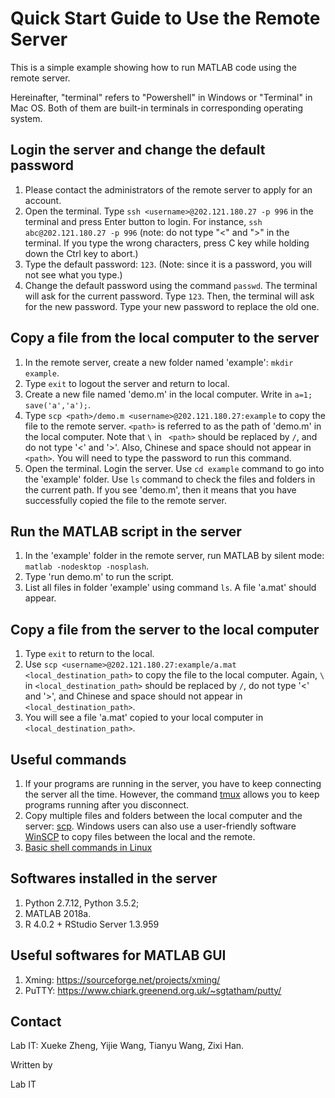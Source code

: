 
# Quick Start Guide to Use the Remote Server
This is a simple example  showing how to run MATLAB code using the remote server. 

Hereinafter, "terminal" refers to "Powershell" in Windows or "Terminal" in Mac OS. Both of them are built-in terminals in corresponding operating system.

## Login the server and change the default password
1. Please contact the administrators of the remote server to apply for an account.
2. Open the terminal. Type `ssh <username>@202.121.180.27 -p 996` in the terminal and press Enter button to login.  For instance, `ssh abc@202.121.180.27 -p 996` (note: do not type "<" and ">" in the terminal. If you type the wrong characters, press C key while holding down the Ctrl key to abort.)
3. Type the default password: `123`. (Note: since it is a password, you will not see what you type.) 
4. Change the default password using the command `passwd`. The terminal will ask for the current password. Type `123`. Then, the terminal will ask for the new password. Type your new password to replace the old one.

## Copy a file from the local computer to the server
1. In the remote server, create a new folder named 'example': `mkdir example`. 
2. Type `exit` to logout the server and return to local. 
3. Create a new file named 'demo.m' in the local computer. Write in `a=1; save('a','a');`.
4. Type `scp <path>/demo.m <username>@202.121.180.27:example` to copy the file to the remote server. `<path>` is referred to as the path of 'demo.m' in the local computer. Note that `\` in ` <path>` should be replaced by `/`, and do not type '<' and '>'. Also, Chinese and space should not appear in `<path>`. You will need to type the password to run this command. 
5. Open the terminal. Login the server. Use `cd example` command to go into the 'example' folder. Use `ls` command to check the files and folders in the current path. If you see 'demo.m', then it means that you have successfully copied the file to the remote server.

## Run the MATLAB script in the server
1. In the 'example' folder in the remote server, run MATLAB by silent mode: `matlab -nodesktop -nosplash`.
4.   Type 'run demo.m' to run the script. 
5. List all files in folder 'example' using command `ls`. A file 'a.mat' should appear.

## Copy a file from the server to the local computer
1. Type `exit` to return to the local.
2. Use `scp <username>@202.121.180.27:example/a.mat <local_destination_path>` to copy the file to the local computer. Again, `\` in `<local_destination_path>` should be replaced by `/`, do not type '<' and '>', and Chinese and space should not appear in `<local_destination_path>`. 
3. You will see a file 'a.mat' copied to your local computer in `<local_destination_path>`.

## Useful commands
1. If your programs are running in the server, you have to keep connecting the server all the time. However, the command [tmux](https://www.ocf.berkeley.edu/~ckuehl/tmux/) allows you to keep programs running after you disconnect. 
2. Copy multiple files and folders between the local computer and the server: [scp](https://linuxhandbook.com/scp-command/).  Windows users can also use a user-friendly software [WinSCP](https://winscp.net/eng/index.php) to copy files between the local and the remote.
3. [Basic shell commands in Linux](https://www.geeksforgeeks.org/basic-shell-commands-in-linux/) 
## Softwares installed in the server
1. Python 2.7.12, Python 3.5.2;
2. MATLAB 2018a.
3. R 4.0.2 + RStudio Server 1.3.959

## Useful softwares for MATLAB GUI
1. Xming: https://sourceforge.net/projects/xming/
2. PuTTY: https://www.chiark.greenend.org.uk/~sgtatham/putty/

## Contact 
Lab IT: Xueke Zheng, Yijie Wang, Tianyu Wang, Zixi Han.






Written by 

Lab IT 




